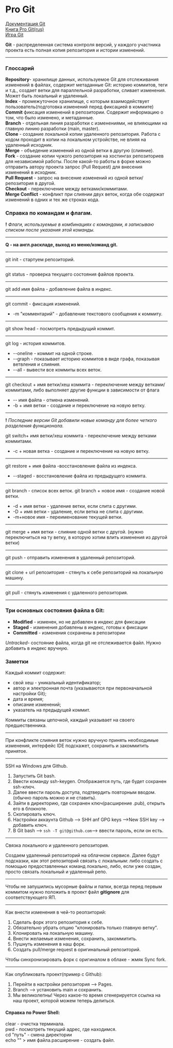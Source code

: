 # Pro Git

[Документация Git](https://git-scm.com/doc)\
[Книга Pro Git(rus)](https://git-scm.com/book/ru/v2/%D0%92%D0%B2%D0%B5%D0%B4%D0%B5%D0%BD%D0%B8%D0%B5-%D0%9E-%D1%81%D0%B8%D1%81%D1%82%D0%B5%D0%BC%D0%B5-%D0%BA%D0%BE%D0%BD%D1%82%D1%80%D0%BE%D0%BB%D1%8F-%D0%B2%D0%B5%D1%80%D1%81%D0%B8%D0%B9)\
[Игра Git](https://learngitbranching.js.org/?locale=ru_RU)

**Git** - распределенная система контроля версий, у каждого участника проекта есть полная копия репозитория и истории изменений.

---

### Глоссарий

**Repository**- хранилище данных, используемое Git для отслеживания изменений в файлах, содержит метаданные Git: историю коммитов, теги и т.д., создает ветки для параллельной разработки, сливает изменения. Может быть локальный и удаленный.\
**Index** - промежуточное хранилище, с которым взаимодействует пользователь(подготовка изменений перед фиксацией в коммите)\
**Commit** фиксация изменений в репозитории. Содержит информацию о том, что было изменено, и метаданные.\
**Branch** - отдельная линия разработки с изменениями, не влияющими на главную линию разработки (main, master).\
**Clone** - создание локальной копии удаленного репозитория. Работа с кодом проходит в копии на локальном устройстве, не влияя на удаленный исходник.\
**Merge** - объедение изменений из одной ветки в другую (слияние).\
**Fork** - создание копии чужого репозитория на хостингах репозиториев для независимой работы. После какой-то работы в форке можно отправить автору проекта запрос (Pull Request) для внесения изменений в исходник.\
**Pull Request** - запрос на внесение изменений из одной ветки/репозитория в другой.\
**Checkout** - переключение между ветками/коммитами.\
**Merge Conflict** - конфликт при слиянии двух веток, когда обе содержат изменений в одних и тех же строках кода.


### Справка по командам и флагам.


**!** *Флаги, используемые в комбинациях с командами, я записываю списком после указания этой команды.*

---

**Q - на англ.раскладе, выход из меню/команд git.**

---

git init - стартуем репозиторий.

---

git status - проверка текущего состояния файлов проекта.

---

git add имя файла - добавление файла в индекс.

---

git commit - фиксация изменений.
- -m "комментарий"  - добавление текстового сообщения к коммиту.

---

git show head - посмотреть предыдущий коммит.

---

git log - история коммитов.
- --oneline - коммит на одной строке.
- --graph - показывает историю коммитов в виде графа, показывая ветвления и  слияния.
- --all - вывести все коммиты всех веток.

---

git сheckout + имя ветки/хеш коммита  - переключение между ветками/коммитами, либо выполняет другие функции в зависимости от флага
- -- имя файла - отмена изменений.
- -b + имя ветки - создание и переключение на новую ветку.

---

**!** *Последние версии Git добавили новые команду для более
четкого разделения функционала.*

git switch+ имя ветки/хеш коммита - переключение между ветками
коммитами.
- -c + новая ветка - создание и переключение на новую ветку.

---

git restore + имя файла -восстановление файла из индекса.
- --staged - восстановление файла из предыдущего коммита.

---

git branch - список всех веток.
git branch + новое имя - создание новой ветки.
- -d + имя ветки - удаление ветки, если слита с другими.
- -D + имя ветки - удаление, если ветка не слита с другими.
- -m+новое имя - переименование текущей ветки.

---

git merge + имя ветки - слияние одной ветки с другой. (нужно переключиться на ту ветку, в которую хотим влить изменения из другой ветки)

---

git push - отправить изменения в удаленный репозиторий.

---

git clone + url репозитория - стянуть к себе репозиторий на локальную машину.

---
git pull - стянуть изменения с удаленного репозитория.

---

### Три основных состояния файла в Git:

- **Modified** - изменен, но не добавлен в индекс для фиксации
- **Staged** - изменения добавлены в индекс, готовы к фиксации
- **Committed** - изменения сохранены в репозитории
 
*Untracked*- состояние файла, когда git не отслеживается файл. Нужно добавить в индекс вручную. 

### Заметки
 
Каждый коммит содержит:
- свой хеш - уникальный идентификатор;
- автор и электронная почта (указываются при первоначальной настройки Git);
- дата и время;
- описание изменений;
- указатель на предыдущей коммит.

Коммиты связаны цепочкой, каждый указывает на своего предшественника. 

---

При конфликте слияния веток нужно вручную принять необходимые изменения, интерфейс IDE подскажет, сохранить и закоммитить принятое. 

---

SSH на Windows для Github.
1. Запустить Git bash.
2. Ввести команду ssh-keygen. Отображается путь, где будет сохранен ssh-ключ.
3. Далее ввести пароль доступа, подтвердить повторным вводом.(обычно пароль можно и не ставить).
4. Зайти в директорию, где сохранен ключ(расширение .pub), открыть его в блокноте.
5. Скопировать ключ.
6. Настройки аккаунта Github --> SHH anf GPG keys -->New SSH key --> добавить ключ.
7. В Git bash --> `ssh -T git@github.com`--> ввести пароль, если он есть. 

---
Связка локального и удаленного репозитория.

Создаем удаленный репозиторий на облачном сервисе. Далее будут подсказки, как этот репозиторий связать с локальным: либо создать с помощью предоставленных команд локально, либо,  если уже создан, просто связать локальный и удаленный репо. 

---

Чтобы не запушились мусорные файлы и папки, всегда перед первым коммитом нужно положить в проект файл **gitignore** для соответствующего ЯП.

---

Как внести изменения в чей-то реопзиторий:
1. Сделать форк этого репозитория к себе. 
2. Обязательно убрать опцию "клонировать только главную ветку".
3. Клонировать на локальную машину.
4. Внести желаемые изменения, сохранить, закоммитить.
5. Пушнуть изменения в наш форк.
6. Создать pull/merge request в оригинальный репозиторий.

Чтобы синхронизировать форк с оригиналом в облаке - жмяк Sync fork.

---

Как опубликовать проект(пример с Github):
1. Перейти в настройки репозитория --> Pages.
2. Branch --> установить main и сохранить.
3. Мы великолепны! Через какое-то время сгенерируется ссылка на наш проект, которой можем теперь делиться.

#### Справка по Power Shell:
clear - очистка терминала.\
pwd - посмотреть текущий адрес, где находимся.\
cd "путь" - смена директории\
echo "" > имя файла.расширение - создать файл.


